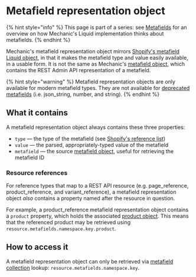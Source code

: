 # Metafield representation object

{% hint style="info" %}
This page is part of a series: see [Metafields](./) for an overview on how Mechanic's Liquid implementation thinks about metafields.
{% endhint %}

Mechanic's metafield representation object mirrors [Shopify's metafield Liquid object](https://shopify.dev/api/liquid/objects/metafield), in that it makes the metafield type and value easily available, in a usable form. It is not the same as Mechanic's [metafield object](metafield-object.md), which contains the REST Admin API representation of a metafield.

{% hint style="warning" %}
Metafield representation objects are only available for modern metafield types. They are not available for [deprecated metafields](https://shopify.dev/api/liquid/objects/metafield#deprecated-metafields) \(i.e. json\_string, number, and string\).
{% endhint %}

## What it contains

A metafield representation object always contains these three properties:

* `type` — the type of the metafield \(see [Shopify's reference list](https://shopify.dev/apps/metafields/definitions/types)\)
* `value` — the parsed, appropriately-typed value of the metafield
* `metafield` — the source [metafield object](metafield-object.md), useful for retrieving the metafield ID

### Resource references

For reference types that map to a REST API resource \(e.g. page\_reference, product\_reference, and variant\_reference\), a metafield representation object _also_ contains a property named after the resource in question.

For example, a product\_reference metafield representation object contains a `product` property, which holds the associated [product object](../product.md). This means that the referenced product may be retrieved using `resource.metafields.namespace.key.product`.

## How to access it

A metafield representation object can only be retrieved via [metafield collection](metafields.md) lookup: `resource.metafields.namespace.key`.

